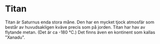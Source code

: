# Titan

Titan är Saturnus enda stora måne. Den har en mycket tjock atmosfär som består
av huvudsakligen kväve precis som på jorden. Titan har hav av flytande metan.
(Det är ca -180 °C.) Det finns även en kontinent som kallas "Xanadu".
